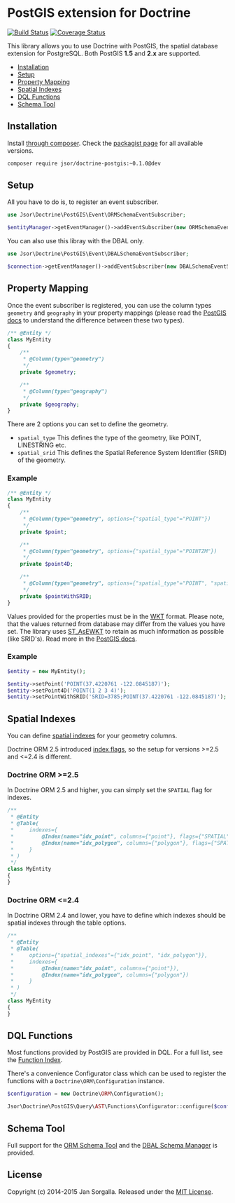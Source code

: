 PostGIS extension for Doctrine
==============================

[![Build Status](https://secure.travis-ci.org/jsor/doctrine-postgis.svg?branch=master)](http://travis-ci.org/jsor/doctrine-postgis)
[![Coverage Status](https://img.shields.io/coveralls/jsor/doctrine-postgis.svg?style=flat)](https://coveralls.io/r/jsor/doctrine-postgis?branch=master)

This library allows you to use Doctrine with PostGIS, the spatial database
extension for PostgreSQL. Both PostGIS **1.5** and **2.x** are supported.

* [Installation](#installation)
* [Setup](#setup)
* [Property Mapping](#property-mapping)
* [Spatial Indexes](#spatial-indexes)
* [DQL Functions](#dql-functions)
* [Schema Tool](#schema-tool)

Installation
------------

Install [through composer](http://getcomposer.org). Check the
[packagist page](https://packagist.org/packages/jsor/doctrine-postgis)
for all available versions.

```bash
composer require jsor/doctrine-postgis:~0.1.0@dev
```

Setup
-----

All you have to do is, to register an event subscriber.

```php
use Jsor\Doctrine\PostGIS\Event\ORMSchemaEventSubscriber;

$entityManager->getEventManager()->addEventSubscriber(new ORMSchemaEventSubscriber());
```

You can also use this libray with the DBAL only.

```php
use Jsor\Doctrine\PostGIS\Event\DBALSchemaEventSubscriber;

$connection->getEventManager()->addEventSubscriber(new DBALSchemaEventSubscriber());
```

Property Mapping
----------------

Once the event subscriber is registered, you can use the column types
`geometry` and `geography` in your property mappings (please read the
[PostGIS docs](http://postgis.net/docs/using_postgis_dbmanagement.html#PostGIS_Geography)
to understand the difference between these two types).

```php
/** @Entity */
class MyEntity
{
    /**
     * @Column(type="geometry")
     */
    private $geometry;

    /**
     * @Column(type="geography")
     */
    private $geography;
}
```

There are 2 options you can set to define the geometry.

* `spatial_type`
   This defines the type of the geometry, like POINT, LINESTRING etc.
* `spatial_srid`
  This defines the Spatial Reference System Identifier (SRID) of the geometry.

### Example

```php
/** @Entity */
class MyEntity
{
    /**
     * @Column(type="geometry", options={"spatial_type"="POINT"})
     */
    private $point;

    /**
     * @Column(type="geometry", options={"spatial_type"="POINTZM"})
     */
    private $point4D;

    /**
     * @Column(type="geometry", options={"spatial_type"="POINT", "spatial_srid"=3785})
     */
    private $pointWithSRID;
}
```

Values provided for the properties must be in the [WKT](http://en.wikipedia.org/wiki/Well-known_text)
format. Please note, that the values returned from database may differ from the
values you have set. The library uses [ST_AsEWKT](http://postgis.net/docs/ST_AsEWKT.html)
to retain as much information as possible (like SRID's). Read more in the
[PostGIS docs](http://postgis.net/docs/using_postgis_dbmanagement.html#RefObject).

### Example

```php
$entity = new MyEntity();

$entity->setPoint('POINT(37.4220761 -122.0845187)');
$entity->setPoint4D('POINT(1 2 3 4)');
$entity->setPointWithSRID('SRID=3785;POINT(37.4220761 -122.0845187)');
```

Spatial Indexes
---------------

You can define [spatial indexes](http://postgis.net/docs/using_postgis_dbmanagement.html#gist_indexes)
for your geometry columns.

Doctrine ORM 2.5 introduced [index flags](http://docs.doctrine-project.org/projects/doctrine-orm/en/latest/changelog/migration_2_5.html#mapping-allow-configuring-index-flags),
so the setup for versions >=2.5 and <=2.4 is different.

### Doctrine ORM >=2.5

In Doctrine ORM 2.5 and higher, you can simply set the `SPATIAL` flag for
indexes.

```php
/**
 * @Entity
 * @Table(
 *     indexes={
 *         @Index(name="idx_point", columns={"point"}, flags={"SPATIAL"})),
 *         @Index(name="idx_polygon", columns={"polygon"}, flags={"SPATIAL"}))
 *     }
 * )
 */
class MyEntity
{
}
```

### Doctrine ORM <=2.4

In Doctrine ORM 2.4 and lower, you have to define which indexes should be
spatial indexes through the table options.

```php
/**
 * @Entity
 * @Table(
 *     options={"spatial_indexes"={"idx_point", "idx_polygon"}},
 *     indexes={
 *         @Index(name="idx_point", columns={"point"}),
 *         @Index(name="idx_polygon", columns={"polygon"})
 *     }
 * )
 */
class MyEntity
{
}
```

DQL Functions
-------------

Most functions provided by PostGIS are provided in DQL. For a full list, see
the [Function Index](docs/function-index.md).

There's a convenience Configurator class which can be used to register the
functions with a `Doctrine\ORM\Configuration` instance.

```php
$configuration = new Doctrine\ORM\Configuration();

Jsor\Doctrine\PostGIS\Query\AST\Functions\Configurator::configure($configuration);
```

Schema Tool
-----------

Full support for the [ORM Schema Tool](http://docs.doctrine-project.org/projects/doctrine-orm/en/latest/reference/tools.html)
and the [DBAL Schema Manager](http://docs.doctrine-project.org/projects/doctrine-dbal/en/latest/reference/schema-manager.html)
is provided.

License
-------

Copyright (c) 2014-2015 Jan Sorgalla. Released under the [MIT License](https://github.com/jsor/doctrine-postgis/blob/master/LICENSE).
